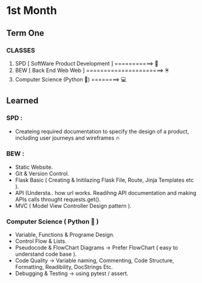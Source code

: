 # 1st Month


## Term One

### CLASSES 

1. SPD [ SoftWare Product Development ] ===========>  📱
2. BEW [ Back End Web Web ]  ======================>  🖲
3. Computer Science (Python 🐍) ========>  💻

## Learned 

### SPD : 
      
* Createing required documentation to specify the design of a product, including user journeys and wireframes 🔥
      
### BEW : 

* Static Website. 
* Git & Version Control. 
* Flask Basic ( Creating & Initilazing Flask File, Route, Jinja Templates etc ).
* API (Understa.. how url works.  Readihng API documentation and making APIs calls throught requests.get(). 
* MVC ( Model View Controller Design pattern ).

### Computer Science ( Python 🐍 )

* Variable, Functions & Programe Design.
* Control Flow & Lists.
* Pseudocode & FlowChart Diagrams -> Prefer FlowChart ( easy to understand code base ).
* Code Quality -> Variable naming, Commenting, Code Structure, Formatting, Readibility, DocStrings Etc.
* Debugging & Testing -> using pytest / assert.
